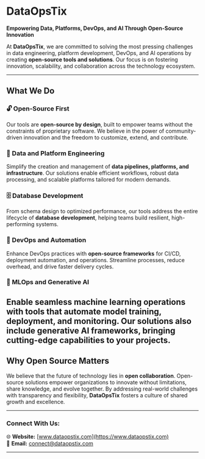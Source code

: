 # DataOpsTix  

**Empowering Data, Platforms, DevOps, and AI Through Open-Source Innovation**  

At **DataOpsTix**, we are committed to solving the most pressing challenges in data engineering, platform development, DevOps, and AI operations by creating **open-source tools and solutions**. Our focus is on fostering innovation, scalability, and collaboration across the technology ecosystem.  

---

## What We Do  

### 🔓 Open-Source First  
Our tools are **open-source by design**, built to empower teams without the constraints of proprietary software. We believe in the power of community-driven innovation and the freedom to customize, extend, and contribute.  

### 🔧 Data and Platform Engineering  
Simplify the creation and management of **data pipelines, platforms, and infrastructure**. Our solutions enable efficient workflows, robust data processing, and scalable platforms tailored for modern demands.  

### 🗄️ Database Development  
From schema design to optimized performance, our tools address the entire lifecycle of **database development**, helping teams build resilient, high-performing systems.  

### 🚀 DevOps and Automation  
Enhance DevOps practices with **open-source frameworks** for CI/CD, deployment automation, and operations. Streamline processes, reduce overhead, and drive faster delivery cycles.  

### 🤖 MLOps and Generative AI  
Enable seamless **machine learning operations** with tools that automate model training, deployment, and monitoring. Our solutions also include **generative AI frameworks**, bringing cutting-edge capabilities to your projects.  
---

## Why Open Source Matters  

We believe that the future of technology lies in **open collaboration**. Open-source solutions empower organizations to innovate without limitations, share knowledge, and evolve together. By addressing real-world challenges with transparency and flexibility, **DataOpsTix** fosters a culture of shared growth and excellence.  

---

### Connect With Us:  
🌐 **Website:** [www.dataopstix.com](https://www.dataopstix.com)  
📧 **Email:** connect@dataopstix.com  

---
